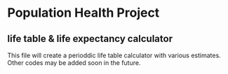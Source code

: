 # Population Health Project 

## life table & life expectancy calculator
This file will create a perioddic life table calculator with various estimates. Other codes may be added soon in the future. 
